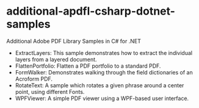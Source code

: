 # additional-apdfl-csharp-dotnet-samples
Additional Adobe PDF Library Samples in C# for .NET

- ExtractLayers: This sample demonstrates how to extract the individual layers from a layered document.
- FlattenPortfolio: Flatten a PDF portfolio to a standard PDF.
- FormWalker: Demonstrates walking through the field dictionaries of an Acroform PDF.
- RotateText: A sample which rotates a given phrase around a center point, using different Fonts.
- WPFViewer: A simple PDF viewer using a WPF-based user interface.

